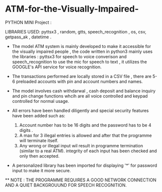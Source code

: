 # ATM-for-the-Visually-Impaired-

PYTHON  MINI Project : 

LIBRARIES USED: pyttsx3 , random, gtts, speech_recognition , os, csv, getpass_ak , datetime .

* The model ATM system is mainly developed to make it accessible for the visually impaired people , 
  the code written in python3 mainly uses the libraries : pyttsx3 for speech to voice converison and 
  speech_recognition to use the mic for speech to text , it utilizes the GOOGLE's API service for voice recognition.
  
* The transactions performed are locally stored in a CSV file , there are 5-6 preloaded accounts with pin and account
  numbers and names.
  
* The model involves cash withdarwal , cash deposit and balance inquiry and pin change functions whcih are all voice 
  controlled and keypad controlled for normal usage.
  
* All errors have been handled diligently and special security features have been added such as:
  1. Account number has to be 16 digits and the password has to be 4 digits .
  2. A max for 3 illegal entries is allowed and after that the programme will terminate itself.
  3. Any wrong or illegal input wil result in programme termination (similar to a real ATM).
     integrity of each input has been checked and only then accepted.
  
* A personalized library has been imported for displaying '*' for password input to make it more secure.

 
  
  
** NOTE : THE PROGRAMME REQUIRES A GOOD NETWORK CONNECTION AND A QUIET BACKGROUUND FOR SPEECH RECOGNITION.

  




